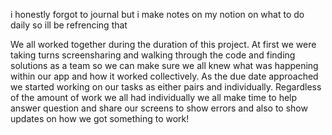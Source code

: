 i honestly forgot to journal but i make notes on my notion on what to do daily so ill be refrencing that 

We all worked together during the duration of this project. At first we were taking turns screensharing and walking through the code and finding solutions as a team so we can make sure we all knew what was happening within our app and how it worked collectively. As the due date approached we started working on our tasks as either pairs and individually. Regardless of the amount of work we all had individually we all make time to help answer question and share our screens to show errors and also to show updates on how we got something to work! 

